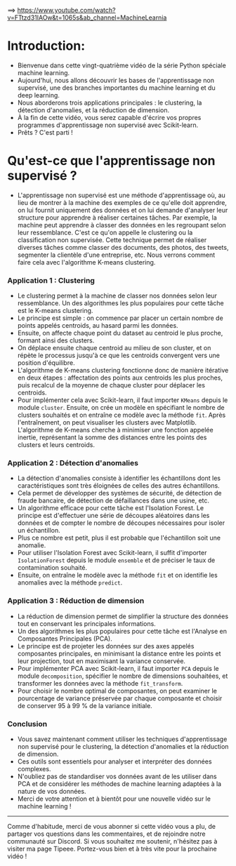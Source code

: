==> https://www.youtube.com/watch?v=FTtzd31IAOw&t=1065s&ab_channel=MachineLearnia

# Introduction: 

- Bienvenue dans cette vingt-quatrième vidéo de la série Python spéciale machine learning. 
- Aujourd'hui, nous allons découvrir les bases de l'apprentissage non supervisé, une des branches importantes du machine learning et du deep learning. 
- Nous aborderons trois applications principales : le clustering, la détection d'anomalies, et la réduction de dimension. 
- À la fin de cette vidéo, vous serez capable d'écrire vos propres programmes d'apprentissage non supervisé avec Scikit-learn. 
- Prêts ? C'est parti !

# Qu'est-ce que l'apprentissage non supervisé ?

- L'apprentissage non supervisé est une méthode d'apprentissage où, au lieu de montrer à la machine des exemples de ce qu'elle doit apprendre, on lui fournit uniquement des données et on lui demande d'analyser leur structure pour apprendre à réaliser certaines tâches. Par exemple, la machine peut apprendre à classer des données en les regroupant selon leur ressemblance. C'est ce qu'on appelle le clustering ou la classification non supervisée. Cette technique permet de réaliser diverses tâches comme classer des documents, des photos, des tweets, segmenter la clientèle d'une entreprise, etc. Nous verrons comment faire cela avec l'algorithme K-means clustering.

### Application 1 : Clustering

- Le clustering permet à la machine de classer nos données selon leur ressemblance. Un des algorithmes les plus populaires pour cette tâche est le K-means clustering.
- Le principe est simple : on commence par placer un certain nombre de points appelés centroids, au hasard parmi les données.
- Ensuite, on affecte chaque point du dataset au centroid le plus proche, formant ainsi des clusters.
- On déplace ensuite chaque centroid au milieu de son cluster, et on répète le processus jusqu'à ce que les centroids convergent vers une position d'équilibre.
- L'algorithme de K-means clustering fonctionne donc de manière itérative en deux étapes : affectation des points aux centroids les plus proches, puis recalcul de la moyenne de chaque cluster pour déplacer les centroids.
- Pour implémenter cela avec Scikit-learn, il faut importer `KMeans` depuis le module `cluster`. Ensuite, on crée un modèle en spécifiant le nombre de clusters souhaités et on entraîne ce modèle avec la méthode `fit`. Après l'entraînement, on peut visualiser les clusters avec Matplotlib. L'algorithme de K-means cherche à minimiser une fonction appelée inertie, représentant la somme des distances entre les points des clusters et leurs centroids.

### Application 2 : Détection d'anomalies

- La détection d'anomalies consiste à identifier les échantillons dont les caractéristiques sont très éloignées de celles des autres échantillons.
- Cela permet de développer des systèmes de sécurité, de détection de fraude bancaire, de détection de défaillances dans une usine, etc.
- Un algorithme efficace pour cette tâche est l'Isolation Forest. Le principe est d'effectuer une série de découpes aléatoires dans les données et de compter le nombre de découpes nécessaires pour isoler un échantillon.
- Plus ce nombre est petit, plus il est probable que l'échantillon soit une anomalie.
- Pour utiliser l'Isolation Forest avec Scikit-learn, il suffit d'importer `IsolationForest` depuis le module `ensemble` et de préciser le taux de contamination souhaité.
- Ensuite, on entraîne le modèle avec la méthode `fit` et on identifie les anomalies avec la méthode `predict`.

### Application 3 : Réduction de dimension

- La réduction de dimension permet de simplifier la structure des données tout en conservant les principales informations.
- Un des algorithmes les plus populaires pour cette tâche est l'Analyse en Composantes Principales (PCA).
- Le principe est de projeter les données sur des axes appelés composantes principales, en minimisant la distance entre les points et leur projection, tout en maximisant la variance conservée.
- Pour implémenter PCA avec Scikit-learn, il faut importer `PCA` depuis le module `decomposition`, spécifier le nombre de dimensions souhaitées, et transformer les données avec la méthode `fit_transform`.
- Pour choisir le nombre optimal de composantes, on peut examiner le pourcentage de variance préservée par chaque composante et choisir de conserver 95 à 99 % de la variance initiale.

### Conclusion

- Vous savez maintenant comment utiliser les techniques d'apprentissage non supervisé pour le clustering, la détection d'anomalies et la réduction de dimension.
- Ces outils sont essentiels pour analyser et interpréter des données complexes.
- N'oubliez pas de standardiser vos données avant de les utiliser dans PCA et de considérer les méthodes de machine learning adaptées à la nature de vos données.
- Merci de votre attention et à bientôt pour une nouvelle vidéo sur le machine learning !

---

Comme d'habitude, merci de vous abonner si cette vidéo vous a plu, de partager vos questions dans les commentaires, et de rejoindre notre communauté sur Discord. Si vous souhaitez me soutenir, n'hésitez pas à visiter ma page Tipeee. Portez-vous bien et à très vite pour la prochaine vidéo !
